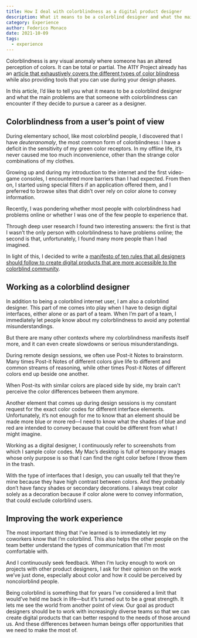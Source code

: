 ```yaml
---
title: How I deal with colorblindness as a digital product designer
description: What it means to be a colorblind designer and what the main problems are that someone with colorblindness can encounter if they decide to pursue a career as a designer.
category: Experience
author: Federico Monaco
date: 2021-10-09
tags:
  - experience
---
```


Colorblindness is any visual anomaly where someone has an altered perception of colors. It can be total or partial. The A11Y Project already has an [article that exhaustively covers the different types of color blindness](https://www.a11yproject.com/posts/2017-10-18-understanding-colourblindness/) while also providing tools that you can use during your design phases.

In this article, I’d like to tell you what it means to be a colorblind designer and what the main problems are that someone with colorblindness can encounter if they decide to pursue a career as a designer.

## Colorblindness from a user’s point of view

During elementary school, like most colorblind people, I discovered that I have <em>deuteranomaly</em>, the most common form of colorblindness: I have a deficit in the sensitivity of my green color receptors. In my offline life, it’s never caused me too much inconvenience, other than the strange color combinations of my clothes.

Growing up and during my introduction to the internet and the first video-game consoles, I encountered more barriers than I had expected. From then on, I started using special filters if an application offered them, and I preferred to browse sites that didn’t over rely on color alone to convey information.

Recently, I was pondering whether most people with colorblindness had problems online or whether I was one of the few people to experience that.

Through deep user research I found two interesting answers: the first is that I wasn’t the only person with colorblindness to have problems online; the second is that, unfortunately, I found many more people than I had imagined.

In light of this, I decided to write a [manifesto of ten rules that all designers should follow to create digital products that are more accessible to the colorblind community](https://colorblindaccessibilitymanifesto.com/).

## Working as a colorblind designer

In addition to being a colorblind internet user, I am also a colorblind designer. This part of me comes into play when I have to design digital interfaces, either alone or as part of a team. When I’m part of a team, I immediately let people know about my colorblindness to avoid any potential misunderstandings.

But there are many other contexts where my colorblindness manifests itself more, and it can even create slowdowns or serious misunderstandings.

During remote design sessions, we often use Post-it Notes to brainstorm. Many times Post-it Notes of different colors give life to different and common streams of reasoning, while other times Post-it Notes of different colors end up beside one another.

When Post-its with similar colors are placed side by side, my brain can't perceive the color differences between them anymore.

Another element that comes up during design sessions is my constant request for the exact color codes for different interface elements. Unfortunately, it’s not enough for me to know that an element should be made more blue or more red—I need to know what the shades of blue and red are intended to convey because that could be different from what I might imagine.

Working as a digital designer, I continuously refer to screenshots from which I sample color codes. My Mac’s desktop is full of temporary images whose only purpose is so that I can find the right color before I throw them in the trash.

With the type of interfaces that I design, you can usually tell that they’re mine because they have high contrast between colors. And they probably don’t have fancy shades or secondary decorations. I always treat color solely as a decoration because if color alone were to convey information, that could exclude colorblind users.

## Improving the work experience

The most important thing that I’ve learned is to immediately let my coworkers know that I’m colorblind. This also helps the other people on the team better understand the types of communication that I’m most comfortable with.

And I continuously seek feedback. When I’m lucky enough to work on projects with other product designers, I ask for their opinion on the work we’ve just done, especially about color and how it could be perceived by noncolorblind people.

Being colorblind is something that for years I’ve considered a limit that would’ve held me back in life—but it’s turned out to be a great strength. It lets me see the world from another point of view. Our goal as product designers should be to work with increasingly diverse teams so that we can create digital products that can better respond to the needs of those around us. And these differences between human beings offer opportunities that we need to make the most of.

